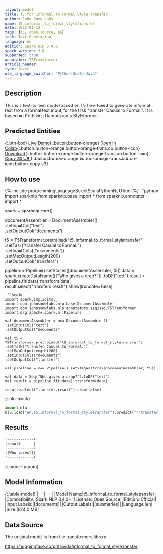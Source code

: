 ```yaml
---
layout: model
title: T5 for Informal to Formal Style Transfer
author: John Snow Labs
name: t5_informal_to_formal_styletransfer
date: 2022-01-12
tags: [t5, open_source, en]
task: Text Generation
language: en
edition: Spark NLP 3.4.0
spark_version: 3.0
supported: true
annotator: T5Transformer
article_header:
type: cover
use_language_switcher: "Python-Scala-Java"
---
```


## Description

This is a text-to-text model based on T5 fine-tuned to generate informal text from a formal text input, for the task "transfer Casual to Formal:". It is based on Prithiviraj Damodaran's Styleformer.

## Predicted Entities



{:.btn-box}
[Live Demo](https://demo.johnsnowlabs.com/public/T5_LINGUISTIC/){:.button.button-orange}
[Open in Colab](https://colab.research.google.com/github/JohnSnowLabs/spark-nlp-workshop/blob/master/tutorials/streamlit_notebooks/T5_LINGUISTIC.ipynb){:.button.button-orange.button-orange-trans.co.button-icon}
[Download](https://s3.amazonaws.com/auxdata.johnsnowlabs.com/public/models/t5_informal_to_formal_styletransfer_en_3.4.0_3.0_1641985760876.zip){:.button.button-orange.button-orange-trans.arr.button-icon}
[Copy S3 URI](s3://auxdata.johnsnowlabs.com/public/models/t5_informal_to_formal_styletransfer_en_3.4.0_3.0_1641985760876.zip){:.button.button-orange.button-orange-trans.button-icon.button-copy-s3}

## How to use



<div class="tabs-box" markdown="1">
{% include programmingLanguageSelectScalaPythonNLU.html %}
```python
import sparknlp
from sparknlp.base import *
from sparknlp.annotator import *

spark = sparknlp.start()

documentAssembler = DocumentAssembler() \
.setInputCol("text") \
.setOutputCol("documents")

t5 = T5Transformer.pretrained("t5_informal_to_formal_styletransfer") \
.setTask("transfer Casual to Formal:") \
.setInputCols(["documents"]) \
.setMaxOutputLength(200) \
.setOutputCol("transfers")

pipeline = Pipeline().setStages([documentAssembler, t5])
data = spark.createDataFrame([["Who gives a crap?"]]).toDF("text")
result = pipeline.fit(data).transform(data)
result.select("transfers.result").show(truncate=False)
```
```scala
import spark.implicits._
import com.johnsnowlabs.nlp.base.DocumentAssembler
import com.johnsnowlabs.nlp.annotators.seq2seq.T5Transformer
import org.apache.spark.ml.Pipeline

val documentAssembler = new DocumentAssembler()
.setInputCol("text")
.setOutputCol("documents")

val t5 = T5Transformer.pretrained("t5_informal_to_formal_styletransfer")
.setTask("transfer Casual to Formal:")
.setMaxOutputLength(200)
.setInputCols("documents")
.setOutputCol("transfer")

val pipeline = new Pipeline().setStages(Array(documentAssembler, t5))

val data = Seq("Who gives a crap?").toDF("text")
val result = pipeline.fit(data).transform(data)

result.select("transfer.result").show(false)
```


{:.nlu-block}
```python
import nlu
nlu.load("en.t5.informal_to_formal_styletransfer").predict("""transfer Casual to Formal:""")
```

</div>

## Results

```bash
+------------+
|result      |
+------------+
|[Who cares?]|
+------------+
```

{:.model-param}
## Model Information

{:.table-model}
|---|---|
|Model Name:|t5_informal_to_formal_styletransfer|
|Compatibility:|Spark NLP 3.4.0+|
|License:|Open Source|
|Edition:|Official|
|Input Labels:|[documents]|
|Output Labels:|[summaries]|
|Language:|en|
|Size:|924.0 MB|

## Data Source

The original model is from the transformers library:

https://huggingface.co/prithivida/informal_to_formal_styletransfer